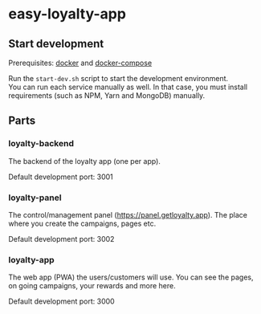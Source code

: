 # easy-loyalty-app


## Start development
Prerequisites: [docker](https://docs.docker.com/engine/install/) and [docker-compose](https://docs.docker.com/compose/install/)

Run the `start-dev.sh` script to start the development environment.  
You can run each service manually as well. In that case, you must install requirements (such as NPM, Yarn and MongoDB) manually.

## Parts
### loyalty-backend
The backend of the loyalty app (one per app).

Default development port: 3001

### loyalty-panel
The control/management panel (https://panel.getloyalty.app). The place where you create the campaigns, pages etc.

Default development port: 3002 

### loyalty-app
The web app (PWA) the users/customers will use. You can see the pages, on going campaigns, your rewards and more here.

Default development port: 3000
